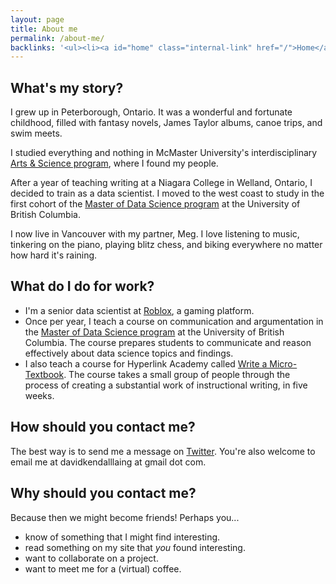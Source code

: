 ```yaml
---
layout: page
title: About me
permalink: /about-me/
backlinks: '<ul><li><a id="home" class="internal-link" href="/">Home</a></li></ul>'
---
```


## What's my story?

I grew up in Peterborough, Ontario. It was a wonderful and fortunate childhood, filled with fantasy novels, James Taylor albums, canoe trips, and swim meets.

I studied everything and nothing in McMaster University's interdisciplinary <a class="external-link" target="_self" href="https://en.wikipedia.org/wiki/McMaster_Arts_and_Science">Arts & Science program</a>, where I found my people.

After a year of teaching writing at a Niagara College in Welland, Ontario, I decided to train as a data scientist. I moved to the west coast to study in the first cohort of the <a class="external-link" target="_self" href="https://masterdatascience.ubc.ca/">Master of Data Science program</a> at the University of British Columbia.

I now live in Vancouver with my partner, Meg. I love listening to music, tinkering on the piano, playing blitz chess, and biking everywhere no matter how hard it's raining.

## What do I do for work?

- I'm a senior data scientist at <a class="external-link" target="_self" href="https://roblox.com/">Roblox</a>, a gaming platform.
- Once per year, I teach a course on communication and argumentation in the <a class="external-link" target="_self" href="https://masterdatascience.ubc.ca/">Master of Data Science program</a> at the University of British Columbia. The course prepares students to communicate and reason effectively about data science topics and findings.
- I also teach a course for Hyperlink Academy called <a class="external-link" target="_self" href="https://hyperlink.academy/courses/write-a-micro-textbook/14">Write a Micro-Textbook</a>. The course takes a small group of people through the process of creating a substantial work of instructional writing, in five weeks.

## How should you contact me?

The best way is to send me a message on <a class="external-link" target="_self" href="https://twitter.com/davidklaing">Twitter</a>. You're also welcome to email me at davidkendalllaing at gmail dot com.

## Why should you contact me?

Because then we might become friends! Perhaps you...

* know of something that I might find interesting.
* read something on my site that _you_ found interesting.
* want to collaborate on a project.
* want to meet me for a (virtual) coffee.